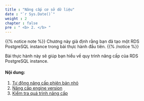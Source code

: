 ```yaml
---
title : "Nâng cấp cơ sở dữ liệu"
date : "`r Sys.Date()`"
weight : 2
chapter : false
pre : " <b> 2. </b> "
---
```



{{% notice note %}}
Chương này giả định rằng bạn đã tạo một RDS PostgreSQL instance trong bài thực hành đầu tiên.
{{% /notice %}}

Bài thực hành này sẽ giúp bạn hiểu về quy trình nâng cấp của RDS PostgreSQL instance.

#### Nội dung:
1. [Tự động nâng cấp phiên bản nhỏ](2-1-automaticminorupgrade/)
2. [Nâng cấp engine version](2-2-upgradingtheengineversion/)
3. [Kiểm tra quá trình nâng cấp](2-3-validatetheupgradeprocess/)
